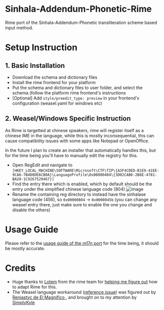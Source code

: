 # Sinhala-Addendum-Phonetic-Rime
Rime port of the Sinhala-Addendum-Phonetic transliteration scheme based input method.
# Setup Instruction
## 1. Basic Installation
- Download the schema and dictionary files
- Install the rime frontend for your platform
- Put the schema and dictionary files to user folder, and select the schema (follow the platform rime frontend's instructions
- [Optional] Add `style/preedit_type: preview` in your frontend's configuration (weasel.yaml for windows etc)
## 2. Weasel/Windows Specific Instruction
As Rime is targetted at chinese speakers, rime will register itself as a chinese IME in the language, while this is mostly inconsequential, this can cause
compatibility issues with some apps like Notepad or OpenOffice.  
    
In the future I plan to create an installer that automatically handles this, but for the time being you'll have to manually edit the registry for this.
- Open RegEdit and navigate to `[HKEY_LOCAL_MACHINE\SOFTWARE\Microsoft\CTF\TIP\{A3F4CDED-B1E9-41EE-9CA6-7B4D0DE6CB0A}\LanguageProfile\0x00000404\{3D02CAB6-2B8E-4781-BA20-1C9267529467}]`
- Find the entry there which is enabled, which by default should be the entry under the simplified chinese language code (804)
![image](https://github.com/user-attachments/assets/9fbb7384-840f-497c-9707-1c4233d7a9c5)
- Rename the containing reg directory to instead have the sinhalase language code (456), so `0x00000804` -> `0x0000045b` (you can change any weasel entry there, just make sure to enable the one you change and disable the others)

# Usage Guide
Please refer to the [usage guide of the m17n port](https://github.com/AdelinaM17n/Sinhala-Addendum-Phonetic-M17n/blob/main/usage_guide.markdown) for the time being, it should be mostly accurate.

# Credits 
- Huge thanks to [Lotem](https://github.com/lotem) from the rime team for [helping me figure out](https://github.com/lotem) how to adapt Rime for this.   
- The Weasel language workaround ([reference issue](https://github.com/rime/weasel/issues/438)) was figured out by [Reniastyc de El Magnifico ](https://github.com/Reniastyc), and brought on to my attention by [SimplyKyle](https://github.com/JustSimplyKyle)
